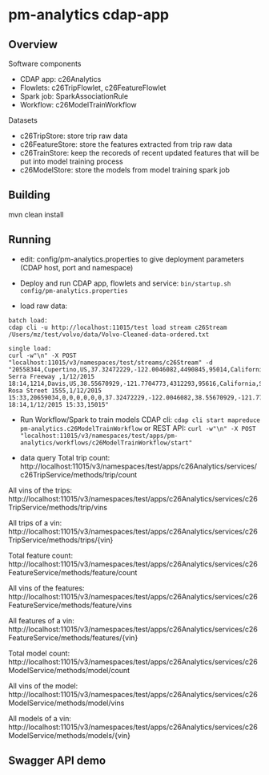 # pm-analytics cdap-app

## Overview
Software components
- CDAP app: c26Analytics
- Flowlets: c26TripFlowlet, c26FeatureFlowlet
- Spark job: SparkAssociationRule
- Workflow: c26ModelTrainWorkflow

Datasets
- c26TripStore: store trip raw data
- c26FeatureStore: store the features extracted from trip raw data
- c26TrainStore: keep the recoreds of recent updated features that will be put into model training process
- c26ModelStore: store the models from model training spark job

## Building
mvn clean install

## Running
- edit:
config/pm-analytics.properties to give deployment parameters (CDAP host, port and namespace)

- Deploy and run CDAP app, flowlets and service:
`bin/startup.sh config/pm-analytics.properties`

- load raw data:
```
batch load:
cdap cli -u http://localhost:11015/test load stream c26Stream /Users/mz/test/volvo/data/Volvo-Cleaned-data-ordered.txt

single load:
curl -w"\n" -X POST "localhost:11015/v3/namespaces/test/streams/c26Stream" -d "20558344,Cupertino,US,37.32472229,-122.0046082,4490845,95014,California,Junipero Serra Freeway ,1/12/2015 18:14,1214,Davis,US,38.55670929,-121.7704773,4312293,95616,California,Santa Rosa Street 1555,1/12/2015 15:33,20659034,0,0,0,0,0,0,37.32472229,-122.0046082,38.55670929,-121.7704773,0,20659034,business,1/12/2015 18:14,1/12/2015 15:33,15015"
```

- Run Workflow/Spark to train models
CDAP cli:
`cdap cli start mapreduce pm-analytics.c26ModelTrainWorkflow`
or REST API:
`curl -w"\n" -X POST "localhost:11015/v3/namespaces/test/apps/pm-analytics/workflows/c26ModelTrainWorkflow/start"`

- data query
Total trip count:
http://localhost:11015/v3/namespaces/test/apps/c26Analytics/services/c26TripService/methods/trip/count

All vins of the trips:
http://localhost:11015/v3/namespaces/test/apps/c26Analytics/services/c26TripService/methods/trip/vins

All trips of a vin:
http://localhost:11015/v3/namespaces/test/apps/c26Analytics/services/c26TripService/methods/trips/{vin}

Total feature count:
http://localhost:11015/v3/namespaces/test/apps/c26Analytics/services/c26FeatureService/methods/feature/count

All vins of the features:
http://localhost:11015/v3/namespaces/test/apps/c26Analytics/services/c26FeatureService/methods/feature/vins

All features of a vin:
http://localhost:11015/v3/namespaces/test/apps/c26Analytics/services/c26FeatureService/methods/features/{vin}

Total model count:
http://localhost:11015/v3/namespaces/test/apps/c26Analytics/services/c26ModelService/methods/model/count

All vins of the model:
http://localhost:11015/v3/namespaces/test/apps/c26Analytics/services/c26ModelService/methods/model/vins

All models of a vin:
http://localhost:11015/v3/namespaces/test/apps/c26Analytics/services/c26ModelService/methods/models/{vin}



## Swagger API demo




